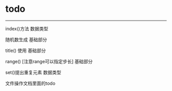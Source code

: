 # todo #

----------

index()方法 数据类型

随机数生成 基础部分

title() 使用 基础部分

range() [注意range可以指定步长] 基础部分

set()提出重复元素 数据类型

文件操作文档里面的todo